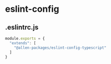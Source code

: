 # eslint-config

## .eslintrc.js

```js
module.exports = {
  "extends": [
    "@allen-packages/eslint-config-typescript"
  ]
}
```

